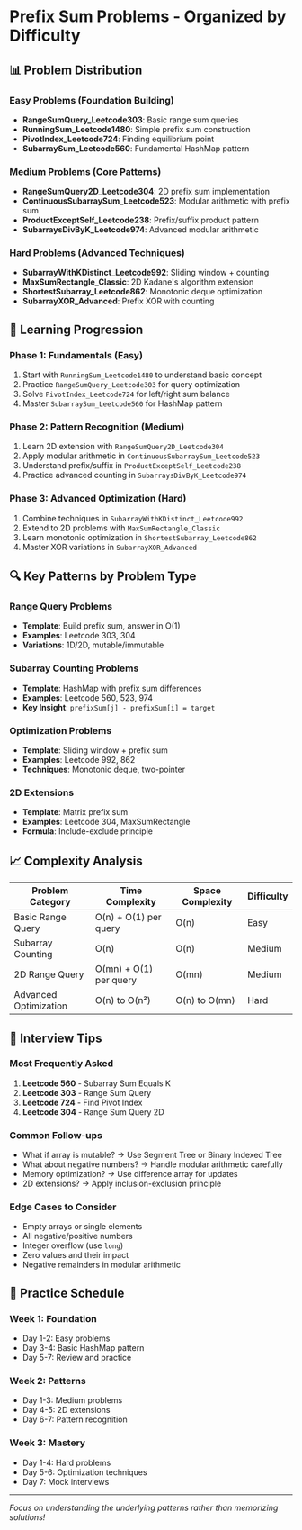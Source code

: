 # Prefix Sum Problems - Organized by Difficulty

## 📊 Problem Distribution

### Easy Problems (Foundation Building)
- **RangeSumQuery_Leetcode303**: Basic range sum queries
- **RunningSum_Leetcode1480**: Simple prefix sum construction
- **PivotIndex_Leetcode724**: Finding equilibrium point
- **SubarraySum_Leetcode560**: Fundamental HashMap pattern

### Medium Problems (Core Patterns)
- **RangeSumQuery2D_Leetcode304**: 2D prefix sum implementation
- **ContinuousSubarraySum_Leetcode523**: Modular arithmetic with prefix sum
- **ProductExceptSelf_Leetcode238**: Prefix/suffix product pattern
- **SubarraysDivByK_Leetcode974**: Advanced modular arithmetic

### Hard Problems (Advanced Techniques)
- **SubarrayWithKDistinct_Leetcode992**: Sliding window + counting
- **MaxSumRectangle_Classic**: 2D Kadane's algorithm extension
- **ShortestSubarray_Leetcode862**: Monotonic deque optimization
- **SubarrayXOR_Advanced**: Prefix XOR with counting

## 🎯 Learning Progression

### Phase 1: Fundamentals (Easy)
1. Start with `RunningSum_Leetcode1480` to understand basic concept
2. Practice `RangeSumQuery_Leetcode303` for query optimization
3. Solve `PivotIndex_Leetcode724` for left/right sum balance
4. Master `SubarraySum_Leetcode560` for HashMap pattern

### Phase 2: Pattern Recognition (Medium)
1. Learn 2D extension with `RangeSumQuery2D_Leetcode304`
2. Apply modular arithmetic in `ContinuousSubarraySum_Leetcode523`
3. Understand prefix/suffix in `ProductExceptSelf_Leetcode238`
4. Practice advanced counting in `SubarraysDivByK_Leetcode974`

### Phase 3: Advanced Optimization (Hard)
1. Combine techniques in `SubarrayWithKDistinct_Leetcode992`
2. Extend to 2D problems with `MaxSumRectangle_Classic`
3. Learn monotonic optimization in `ShortestSubarray_Leetcode862`
4. Master XOR variations in `SubarrayXOR_Advanced`

## 🔍 Key Patterns by Problem Type

### Range Query Problems
- **Template**: Build prefix sum, answer in O(1)
- **Examples**: Leetcode 303, 304
- **Variations**: 1D/2D, mutable/immutable

### Subarray Counting Problems
- **Template**: HashMap with prefix sum differences
- **Examples**: Leetcode 560, 523, 974
- **Key Insight**: `prefixSum[j] - prefixSum[i] = target`

### Optimization Problems
- **Template**: Sliding window + prefix sum
- **Examples**: Leetcode 992, 862
- **Techniques**: Monotonic deque, two-pointer

### 2D Extensions
- **Template**: Matrix prefix sum
- **Examples**: Leetcode 304, MaxSumRectangle
- **Formula**: Include-exclude principle

## 📈 Complexity Analysis

| Problem Category | Time Complexity | Space Complexity | Difficulty |
|-----------------|----------------|------------------|------------|
| Basic Range Query | O(n) + O(1) per query | O(n) | Easy |
| Subarray Counting | O(n) | O(n) | Medium |
| 2D Range Query | O(mn) + O(1) per query | O(mn) | Medium |
| Advanced Optimization | O(n) to O(n²) | O(n) to O(mn) | Hard |

## 🚀 Interview Tips

### Most Frequently Asked
1. **Leetcode 560** - Subarray Sum Equals K
2. **Leetcode 303** - Range Sum Query
3. **Leetcode 724** - Find Pivot Index
4. **Leetcode 304** - Range Sum Query 2D

### Common Follow-ups
- What if array is mutable? → Use Segment Tree or Binary Indexed Tree
- What about negative numbers? → Handle modular arithmetic carefully
- Memory optimization? → Use difference array for updates
- 2D extensions? → Apply inclusion-exclusion principle

### Edge Cases to Consider
- Empty arrays or single elements
- All negative/positive numbers
- Integer overflow (use `long`)
- Zero values and their impact
- Negative remainders in modular arithmetic

## 🎪 Practice Schedule

### Week 1: Foundation
- Day 1-2: Easy problems
- Day 3-4: Basic HashMap pattern
- Day 5-7: Review and practice

### Week 2: Patterns
- Day 1-3: Medium problems
- Day 4-5: 2D extensions
- Day 6-7: Pattern recognition

### Week 3: Mastery
- Day 1-4: Hard problems
- Day 5-6: Optimization techniques
- Day 7: Mock interviews

---
*Focus on understanding the underlying patterns rather than memorizing solutions!*